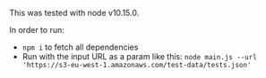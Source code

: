 This was tested with node v10.15.0.

In order to run:
 - `npm i` to fetch all dependencies
 - Run with the input URL as a param like this: `node main.js --url 'https://s3-eu-west-1.amazonaws.com/test-data/tests.json'`